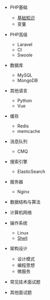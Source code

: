 <!-- _sidebar.md -->

* PHP基础
  * [基础知识](/docs/php/01-standard/01.md)
  * 变量

* PHP高级
  * Laravel
  * CI
  * Swoole
    
* 数据库
  * MySQL
  * MongoDB

* 其他语言
  * Python
  * Vue

* 缓存
  * Redis
  * memcache

* 消息队列
  * CMQ

* 搜索引擎
  * ElasticSearch

* 服务器
  * Nginx

* 数据结构与算法

* 计算机网络

* 操作系统
  * Linux
  * [Shell](/docs/shell/shell.md)

* 架构设计
  * 设计模式
  * 编程思想
  * 微服务

* 常见技术面试题

* 其他面试题
